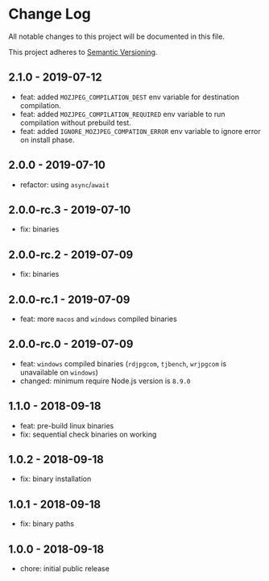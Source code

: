 # Change Log

All notable changes to this project will be documented in this file.

This project adheres to [Semantic Versioning](http://semver.org).

## 2.1.0 - 2019-07-12

- feat: added `MOZJPEG_COMPILATION_DEST` env variable for destination compilation.
- feat: added `MOZJPEG_COMPILATION_REQUIRED` env variable to run compilation without prebuild test.
- feat: added `IGNORE_MOZJPEG_COMPATION_ERROR` env variable to ignore error on install phase.

## 2.0.0 - 2019-07-10

- refactor: using `async`/`await`

## 2.0.0-rc.3 - 2019-07-10

- fix: binaries

## 2.0.0-rc.2 - 2019-07-09

- fix: binaries

## 2.0.0-rc.1 - 2019-07-09

- feat: more `macos` and `windows` compiled binaries

## 2.0.0-rc.0 - 2019-07-09

- feat: `windows` compiled binaries (`rdjpgcom`, `tjbench`, `wrjpgcom` is unavailable on `windows`)
- changed: minimum require Node.js version is `8.9.0`

## 1.1.0 - 2018-09-18

- feat: pre-build linux binaries
- fix: sequential check binaries on working

## 1.0.2 - 2018-09-18

- fix: binary installation

## 1.0.1 - 2018-09-18

- fix: binary paths

## 1.0.0 - 2018-09-18

- chore: initial public release
